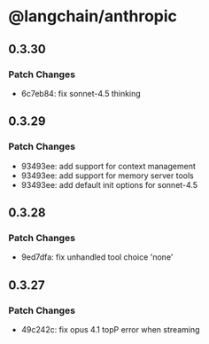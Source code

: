 # @langchain/anthropic

## 0.3.30

### Patch Changes

- 6c7eb84: fix sonnet-4.5 thinking

## 0.3.29

### Patch Changes

- 93493ee: add support for context management
- 93493ee: add support for memory server tools
- 93493ee: add default init options for sonnet-4.5

## 0.3.28

### Patch Changes

- 9ed7dfa: fix unhandled tool choice 'none'

## 0.3.27

### Patch Changes

- 49c242c: fix opus 4.1 topP error when streaming

